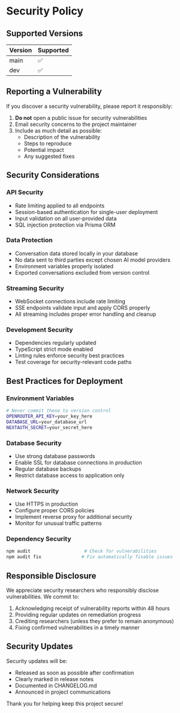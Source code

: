 # Security Policy

## Supported Versions

| Version | Supported          |
| ------- | ------------------ |
| main    | :white_check_mark: |
| dev     | :white_check_mark: |

## Reporting a Vulnerability

If you discover a security vulnerability, please report it responsibly:

1. **Do not** open a public issue for security vulnerabilities
2. Email security concerns to the project maintainer
3. Include as much detail as possible:
   - Description of the vulnerability
   - Steps to reproduce
   - Potential impact
   - Any suggested fixes

## Security Considerations

### API Security
- Rate limiting applied to all endpoints
- Session-based authentication for single-user deployment
- Input validation on all user-provided data
- SQL injection protection via Prisma ORM

### Data Protection
- Conversation data stored locally in your database
- No data sent to third parties except chosen AI model providers
- Environment variables properly isolated
- Exported conversations excluded from version control

### Streaming Security
- WebSocket connections include rate limiting
- SSE endpoints validate input and apply CORS properly
- All streaming includes proper error handling and cleanup

### Development Security
- Dependencies regularly updated
- TypeScript strict mode enabled
- Linting rules enforce security best practices
- Test coverage for security-relevant code paths

## Best Practices for Deployment

### Environment Variables
```bash
# Never commit these to version control
OPENROUTER_API_KEY=your_key_here
DATABASE_URL=your_database_url
NEXTAUTH_SECRET=your_secret_here
```

### Database Security
- Use strong database passwords
- Enable SSL for database connections in production
- Regular database backups
- Restrict database access to application only

### Network Security
- Use HTTPS in production
- Configure proper CORS policies
- Implement reverse proxy for additional security
- Monitor for unusual traffic patterns

### Dependency Security
```bash
npm audit                    # Check for vulnerabilities
npm audit fix               # Fix automatically fixable issues
```

## Responsible Disclosure

We appreciate security researchers who responsibly disclose vulnerabilities. We commit to:

1. Acknowledging receipt of vulnerability reports within 48 hours
2. Providing regular updates on remediation progress
3. Crediting researchers (unless they prefer to remain anonymous)
4. Fixing confirmed vulnerabilities in a timely manner

## Security Updates

Security updates will be:
- Released as soon as possible after confirmation
- Clearly marked in release notes
- Documented in CHANGELOG.md
- Announced in project communications

Thank you for helping keep this project secure!